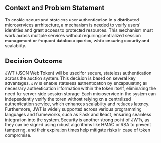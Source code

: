 ## Context and Problem Statement
To enable secure and stateless user authentication in a distributed microservices architecture, a mechanism is needed to verify users' identities and grant access to protected resources. This mechanism must work across multiple services without requiring centralized session management or frequent database queries, while ensuring security and scalability.

## Decision Outcome
JWT (JSON Web Token) will be used for secure, stateless authentication across the auction system. This decision is based on several key advantages. JWTs enable stateless authentication by encapsulating all necessary authentication information within the token itself, eliminating the need for server-side session storage. Each microservice in the system can independently verify the token without relying on a centralized authentication service, which enhances scalability and reduces latency. Furthermore, JWT is widely supported across various programming languages and frameworks, such as Flask and React, ensuring seamless integration into the system. Security is another strong point of JWTs, as they can be signed using robust algorithms like HMAC or RSA to prevent tampering, and their expiration times help mitigate risks in case of token compromise.
